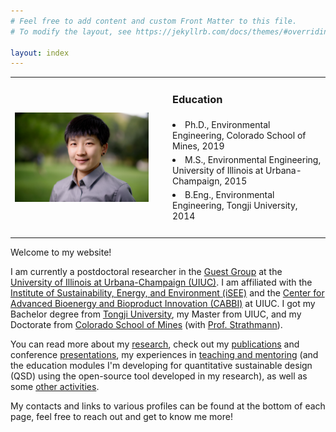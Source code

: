 ```yaml
---
# Feel free to add content and custom Front Matter to this file.
# To modify the layout, see https://jekyllrb.com/docs/themes/#overriding-theme-defaults

layout: index
---
```


<table>

<tr>
	<td rowspan='5' width='50%'>
		<img src='https://github.com/yalinli2/webpage/blob/gh-pages/images/headshot.jpg' alt='Headshot of Yalin' width='90%' id='image' align='center'>
	</td>
	<td> <h3> Education </h3> </td>
</tr>

<tr> <td> <li> Ph.D., Environmental Engineering, Colorado School of Mines, 2019 </li> </td> </tr>
<tr> <td> <li> M.S., Environmental Engineering, University of Illinois at Urbana-Champaign, 2015 </li> </td> </tr>
<tr> <td> <li> B.Eng., Environmental Engineering, Tongji University, 2014 </li> </td> </tr>
<tr> <td> <br> </td> </tr>

</table> 

Welcome to my website!

I am currently a postdoctoral researcher in the [Guest Group](http://engineeringforsustainability.com) at the [University of Illinois at Urbana-Champaign (UIUC)](http://illinois.edu). I am affiliated with the [Institute of Sustainability, Energy, and Environment (iSEE)](https://sustainability.illinois.edu) and the [Center for Advanced Bioenergy and Bioproduct Innovation (CABBI)](https://cabbi.bio) at UIUC. I got my Bachelor degree from [Tongji University](https://www.tongji.edu.cn), my Master from UIUC, and my Doctorate from [Colorado School of Mines](https://www.mines.edu) (with [Prof. Strathmann](https://strathmanngroup.com)).

You can read more about my [research](https://yalinli2.github.io/webpage/research), check out my [publications](https://yalinli2.github.io/webpage/publications) and conference [presentations](https://yalinli2.github.io/webpage/presentations), my experiences in [teaching and mentoring](https://yalinli2.github.io/webpage/teaching_and_mentoring) (and the education modules I'm developing for quantitative sustainable design (QSD) using the open-source tool developed in my research), as well as some [other activities](https://yalinli2.github.io/webpage/more).


My contacts and links to various profiles can be found at the bottom of each page, feel free to reach out and get to know me more!